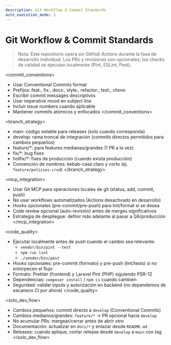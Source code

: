 ```yaml
---
description: Git Workflow & Commit Standards
auto_execution_mode: 1
---
```


# Git Workflow & Commit Standards

> Nota: Este repositorio opera sin GitHub Actions durante la fase de desarrollo individual. Los PRs y revisiones son opcionales; los checks de calidad se ejecutan localmente (Pint, ESLint, Pest).

<commit_conventions>

- Usar Conventional Commits format
- Prefijos: feat:, fix:, docs:, style:, refactor:, test:, chore:
- Escribir commit messages descriptivos
- Usar imperative mood en subject line
- Incluir issue numbers cuando aplicable
- Mantener commits atómicos y enfocados
  </commit_conventions>

<branch_strategy>

- main: código estable para releases (solo cuando corresponda)
- develop: rama troncal de integración (commits directos permitidos para cambios pequeños)
- feature/*: para features medianas/grandes (1 PR a la vez)
- fix/*: bug fixes
- hotfix/*: fixes de producción (cuando exista producción)
- Convención de nombres: kebab-case claro y corto (ej. `feature/policies-crud`)
  </branch_strategy>

<mcp_integration>

- Usar Git MCP para operaciones locales de git (status, add, commit, push)
- No usar workflows automatizados (Actions desactivado en desarrollo)
- Hooks opcionales (pre-commit/pre-push) para lint/format si se desea
- Code review opcional (auto-revisión) antes de merges significativos
- Estrategia de despliegue: definir más adelante al pasar a QA/producción
  </mcp_integration>

<code_quality>

- Ejecutar localmente antes de push cuando el cambio sea relevante:
  - `vendor/bin/pint --test`
  - `npm run lint`
  - `./vendor/bin/pest`
- Hooks opcionales: pre-commit (formato) y pre-push (lint/tests) si no entorpecen el flujo
- Formato: Prettier (frontend) y Laravel Pint (PHP) siguiendo PSR-12
- Dependencias: `composer install` / `npm ci` cuando cambien
- Seguridad: validar inputs y autorización en backend (no dependemos de escaneos CI por ahora)
  </code_quality>

<solo_dev_flow>

- Cambios pequeños: commit directo a `develop` (Conventional Commits)
- Cambios medianos/grandes: `feature/*` → PR opcional hacia `develop`
- No acumular PRs: mergear/cerrar antes de abrir otro
- Documentación: actualizar en `docs/*` y enlazar desde `README.md`
- Releases: cuando aplique, cortar release desde `develop` a `main` con tag
  </solo_dev_flow>
